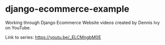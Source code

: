 # django-ecommerce-example
Working through Django Ecommerce Website videos created by Dennis Ivy on YouTube.

Link to series: https://youtu.be/_ELCMngbM0E
